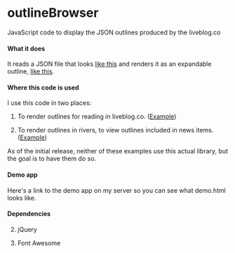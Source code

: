 # outlineBrowser

JavaScript code to display the JSON outlines produced by the liveblog.co

#### What it does

It reads a JSON file that looks <a href="http://liveblog.co/users/davewiner/2015/05/13/appleWatchNotes.json">like this</a> and renders it as an expandable outline, <a href="http://fargo.io/code/shared/outlinebrowser/demo1/index.html">like this</a>.

#### Where this code is used

I use this code in two places:

1. To render outlines for reading in liveblog.co. (<a href="http://liveblog.co/users/davewiner/2015/05/13/appleWatchNotes.html">Example</a>)

2. To render outlines in rivers, to view outlines included in news items. (<a href="http://radio3.io/rivers/demo1/index.html">Example</a>)

As of the initial release, neither of these examples use this actual library, but the goal is to have them do so.

#### Demo app

Here's a link to the demo app on my server so you can see what demo.html looks like.

#### Dependencies

2. jQuery

1. Font Awesome

